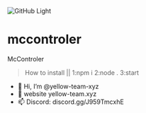 ![GitHub Light](https://github.com/github-light.png#gh-dark-mode-only)
# mccontroler
McControler
> How to install || 1:npm i 2:node . 3:start
- 👋 Hi, I’m @yellow-team-xyz
- 👀 website yellow-team.xyz
- 📫 Discord: discord.gg/J959TmcxhE
